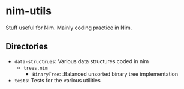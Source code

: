 # nim-utils

Stuff useful for Nim.
Mainly coding practice in Nim.

## Directories

* `data-structrues`: Various data structures coded in nim
  * `trees.nim`
    * `BinaryTree`: :Balanced unsorted binary tree implementation
* `tests`: Tests for the various utilities